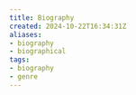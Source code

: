```yaml
---
title: Biography
created: 2024-10-22T16:34:31Z
aliases:
- biography
- biographical
tags:
- biography
- genre
---
```


